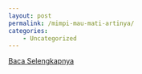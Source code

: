 ```yaml
---
layout: post
permalink: /mimpi-mau-mati-artinya/
categories:
    - Uncategorized
---
```


[Baca Selengkapnya](/02)